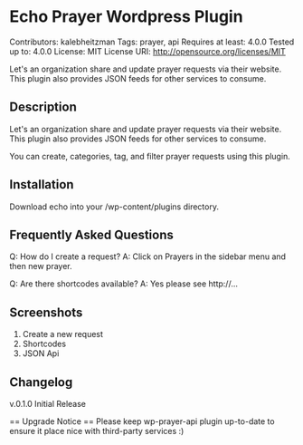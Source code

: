 # Echo Prayer Wordpress Plugin
Contributors: kalebheitzman
Tags: prayer, api
Requires at least: 4.0.0
Tested up to: 4.0.0
License: MIT
License URI: http://opensource.org/licenses/MIT

Let's an organization share and update prayer requests via their website. This plugin also provides JSON feeds for other services to consume.

## Description
Let's an organization share and update prayer requests via their website. This plugin also provides JSON feeds for other services to consume.

You can create, categories, tag, and filter prayer requests using this plugin.

## Installation
Download echo into your /wp-content/plugins directory.

## Frequently Asked Questions
Q: How do I create a request?
A: Click on Prayers in the sidebar menu and then new prayer.

Q: Are there shortcodes available?
A: Yes please see http://...

## Screenshots
1. Create a new request
2. Shortcodes
3. JSON Api

## Changelog
v.0.1.0 Initial Release

== Upgrade Notice ==
Please keep wp-prayer-api plugin up-to-date to ensure it place nice with third-party services :)
